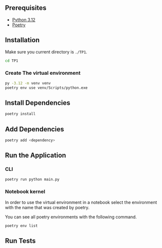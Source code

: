 ## Prerequisites

- [Python 3.12](https://www.python.org/downloads/windows/)
- [Poetry](https://python-poetry.org/docs/#installation)

## Installation

Make sure you current directory is `./TP1`.
```bash
cd TP1
```

### Create The virtual environment

```bash
py -3.12 -m venv venv
poetry env use venv/Scripts/python.exe
```

## Install Dependencies

```bash
poetry install
```

## Add Dependencies

```bash
poetry add <dependency>
```

## Run the Application

### CLI
```bash
poetry run python main.py
```

### Notebook kernel

In order to use the virtual environment in a notebook select the environment with the name that was created by poetry.

You can see all poetry environments with the following command.
```bash
poetry env list
```

## Run Tests

